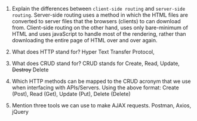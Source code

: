 1.  Explain the differences between `client-side routing` and `server-side routing`.
Server-side routing uses a method in which the HTML files are converted to server files that the browsers (clients) to can download from. 
Client-side routing on the other hand, uses only bare-minimum of HTML and uses javaScript to handle most of the rendering, rather than downloading the entire page of HTML over and over again.

1.  What does HTTP stand for?
Hyper Text Transfer Protocol, 

1.  What does CRUD stand for?
CRUD stands for Create, Read, Update, ~~Destroy~~ Delete 

1.  Which HTTP methods can be mapped to the CRUD acronym that we use when interfacing with APIs/Servers.
Using the above format: Create (Post), Read (Get), Update (Put), Delete (Delete)

1.  Mention three tools we can use to make AJAX requests.
Postman, Axios, jQuery